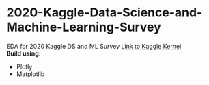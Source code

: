 # 2020-Kaggle-Data-Science-and-Machine-Learning-Survey
EDA for 2020 Kaggle DS and ML Survey
<a href="https://www.kaggle.com/vishnuoum/2020-kaggle-ml-ds-survey-analysis">Link to Kaggle Kernel</a><br>
**Build using:**
* Plotly
* Matplotlib
